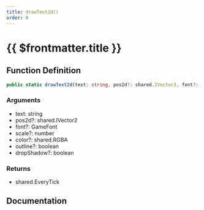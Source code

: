```yaml
---
title: drawText2d()
order: 0
---
```


# {{ $frontmatter.title }}

## Function Definition

```ts
public static drawText2d(text: string, pos2d?: shared.IVector2, font?: GameFont, scale?: number, color?: shared.RGBA, outline?: boolean, dropShadow?: boolean): shared.EveryTick;
```

### Arguments

* text: string
* pos2d?: shared.IVector2
* font?: GameFont
* scale?: number
* color?: shared.RGBA
* outline?: boolean
* dropShadow?: boolean

### Returns

* shared.EveryTick

## Documentation

<!--@include: ./parts/drawText2d.md-->
